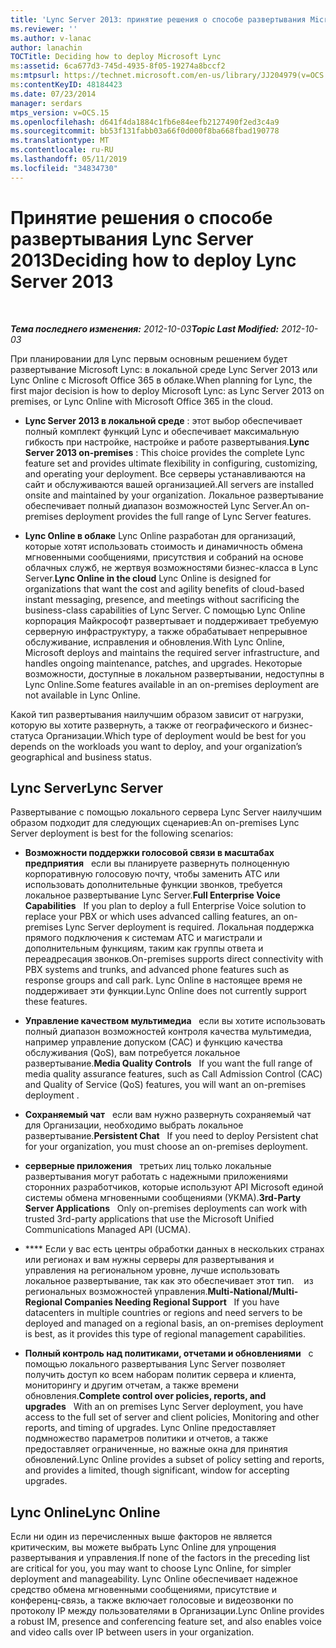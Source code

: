 ```yaml
---
title: 'Lync Server 2013: принятие решения о способе развертывания Microsoft Lync'
ms.reviewer: ''
ms.author: v-lanac
author: lanachin
TOCTitle: Deciding how to deploy Microsoft Lync
ms:assetid: 6ca677d3-745d-4935-8f05-19274a8bccf2
ms:mtpsurl: https://technet.microsoft.com/en-us/library/JJ204979(v=OCS.15)
ms:contentKeyID: 48184423
ms.date: 07/23/2014
manager: serdars
mtps_version: v=OCS.15
ms.openlocfilehash: d641f4da1884c1fb6e84eefb2127490f2ed3c4a9
ms.sourcegitcommit: bb53f131fabb03a66f0d000f8ba668fbad190778
ms.translationtype: MT
ms.contentlocale: ru-RU
ms.lasthandoff: 05/11/2019
ms.locfileid: "34834730"
---
```

<div data-xmlns="http://www.w3.org/1999/xhtml">

<div class="topic" data-xmlns="http://www.w3.org/1999/xhtml" data-msxsl="urn:schemas-microsoft-com:xslt" data-cs="http://msdn.microsoft.com/en-us/">

<div data-asp="http://msdn2.microsoft.com/asp">

# <a name="deciding-how-to-deploy-lync-server-2013"></a><span data-ttu-id="493d4-102">Принятие решения о способе развертывания Lync Server 2013</span><span class="sxs-lookup"><span data-stu-id="493d4-102">Deciding how to deploy Lync Server 2013</span></span>

</div>

<div id="mainSection">

<div id="mainBody">

<span> </span>

<span data-ttu-id="493d4-103">_**Тема последнего изменения:** 2012-10-03_</span><span class="sxs-lookup"><span data-stu-id="493d4-103">_**Topic Last Modified:** 2012-10-03_</span></span>

<span data-ttu-id="493d4-104">При планировании для Lync первым основным решением будет развертывание Microsoft Lync: в локальной среде Lync Server 2013 или Lync Online с Microsoft Office 365 в облаке.</span><span class="sxs-lookup"><span data-stu-id="493d4-104">When planning for Lync, the first major decision is how to deploy Microsoft Lync: as Lync Server 2013 on premises, or Lync Online with Microsoft Office 365 in the cloud.</span></span>

  - <span data-ttu-id="493d4-105">**Lync Server 2013 в локальной среде** : этот выбор обеспечивает полный комплект функций Lync и обеспечивает максимальную гибкость при настройке, настройке и работе развертывания.</span><span class="sxs-lookup"><span data-stu-id="493d4-105">**Lync Server 2013 on-premises** : This choice provides the complete Lync feature set and provides ultimate flexibility in configuring, customizing, and operating your deployment.</span></span> <span data-ttu-id="493d4-106">Все серверы устанавливаются на сайт и обслуживаются вашей организацией.</span><span class="sxs-lookup"><span data-stu-id="493d4-106">All servers are installed onsite and maintained by your organization.</span></span> <span data-ttu-id="493d4-107">Локальное развертывание обеспечивает полный диапазон возможностей Lync Server.</span><span class="sxs-lookup"><span data-stu-id="493d4-107">An on-premises deployment provides the full range of Lync Server features.</span></span>

  - <span data-ttu-id="493d4-108">**Lync Online в облаке** Lync Online разработан для организаций, которые хотят использовать стоимость и динамичность обмена мгновенными сообщениями, присутствия и собраний на основе облачных служб, не жертвуя возможностями бизнес-класса в Lync Server.</span><span class="sxs-lookup"><span data-stu-id="493d4-108">**Lync Online in the cloud** Lync Online is designed for organizations that want the cost and agility benefits of cloud-based instant messaging, presence, and meetings without sacrificing the business-class capabilities of Lync Server.</span></span> <span data-ttu-id="493d4-109">С помощью Lync Online корпорация Майкрософт развертывает и поддерживает требуемую серверную инфраструктуру, а также обрабатывает непрерывное обслуживание, исправления и обновления.</span><span class="sxs-lookup"><span data-stu-id="493d4-109">With Lync Online, Microsoft deploys and maintains the required server infrastructure, and handles ongoing maintenance, patches, and upgrades.</span></span> <span data-ttu-id="493d4-110">Некоторые возможности, доступные в локальном развертывании, недоступны в Lync Online.</span><span class="sxs-lookup"><span data-stu-id="493d4-110">Some features available in an on-premises deployment are not available in Lync Online.</span></span>

<span data-ttu-id="493d4-111">Какой тип развертывания наилучшим образом зависит от нагрузки, которую вы хотите развернуть, а также от географического и бизнес-статуса Организации.</span><span class="sxs-lookup"><span data-stu-id="493d4-111">Which type of deployment would be best for you depends on the workloads you want to deploy, and your organization’s geographical and business status.</span></span>

<div>

## <a name="lync-server"></a><span data-ttu-id="493d4-112">Lync Server</span><span class="sxs-lookup"><span data-stu-id="493d4-112">Lync Server</span></span>

<span data-ttu-id="493d4-113">Развертывание с помощью локального сервера Lync Server наилучшим образом подходит для следующих сценариев:</span><span class="sxs-lookup"><span data-stu-id="493d4-113">An on-premises Lync Server deployment is best for the following scenarios:</span></span>

  - <span data-ttu-id="493d4-114">**Возможности поддержки голосовой связи в масштабах предприятия**   если вы планируете развернуть полноценную корпоративную голосовую почту, чтобы заменить АТС или использовать дополнительные функции звонков, требуется локальное развертывание Lync Server.</span><span class="sxs-lookup"><span data-stu-id="493d4-114">**Full Enterprise Voice Capabilities**   If you plan to deploy a full Enterprise Voice solution to replace your PBX or which uses advanced calling features, an on-premises Lync Server deployment is required.</span></span> <span data-ttu-id="493d4-115">Локальная поддержка прямого подключения к системам АТС и магистрали и дополнительным функциям, таким как группы ответа и переадресация звонков.</span><span class="sxs-lookup"><span data-stu-id="493d4-115">On-premises supports direct connectivity with PBX systems and trunks, and advanced phone features such as response groups and call park.</span></span> <span data-ttu-id="493d4-116">Lync Online в настоящее время не поддерживает эти функции.</span><span class="sxs-lookup"><span data-stu-id="493d4-116">Lync Online does not currently support these features.</span></span>

  - <span data-ttu-id="493d4-117">**Управление качеством мультимедиа**   если вы хотите использовать полный диапазон возможностей контроля качества мультимедиа, например управление допуском (CAC) и функцию качества обслуживания (QoS), вам потребуется локальное развертывание.</span><span class="sxs-lookup"><span data-stu-id="493d4-117">**Media Quality Controls**   If you want the full range of media quality assurance features, such as Call Admission Control (CAC) and Quality of Service (QoS) features, you will want an on-premises deployment .</span></span>

  - <span data-ttu-id="493d4-118">**Сохраняемый чат**   если вам нужно развернуть сохраняемый чат для Организации, необходимо выбрать локальное развертывание.</span><span class="sxs-lookup"><span data-stu-id="493d4-118">**Persistent Chat**   If you need to deploy Persistent chat for your organization, you must choose an on-premises deployment.</span></span>

  - <span data-ttu-id="493d4-119">**серверные приложения**   третьих лиц только локальные развертывания могут работать с надежными приложениями сторонних разработчиков, которые используют API Microsoft единой системы обмена мгновенными сообщениями (УКМА).</span><span class="sxs-lookup"><span data-stu-id="493d4-119">**3rd-Party Server Applications**   Only on-premises deployments can work with trusted 3rd-party applications that use the Microsoft Unified Communications Managed API (UCMA).</span></span>

  - <span data-ttu-id="493d4-120">\*\*\*\* Если у вас есть центры обработки данных в нескольких странах или регионах и вам нужны серверы для развертывания и управления на региональном уровне, лучше использовать локальное развертывание, так как это обеспечивает этот тип.    из региональных возможностей управления.</span><span class="sxs-lookup"><span data-stu-id="493d4-120">**Multi-National/Multi-Regional Companies Needing Regional Support**   If you have datacenters in multiple countries or regions and need servers to be deployed and managed on a regional basis, an on-premises deployment is best, as it provides this type of regional management capabilities.</span></span>

  - <span data-ttu-id="493d4-121">**Полный контроль над политиками, отчетами и обновлениями**   с помощью локального развертывания Lync Server позволяет получить доступ ко всем наборам политик сервера и клиента, мониторингу и другим отчетам, а также времени обновления.</span><span class="sxs-lookup"><span data-stu-id="493d4-121">**Complete control over policies, reports, and upgrades**   With an on premises Lync Server deployment, you have access to the full set of server and client policies, Monitoring and other reports, and timing of upgrades.</span></span> <span data-ttu-id="493d4-122">Lync Online предоставляет подмножество параметров политики и отчетов, а также предоставляет ограниченные, но важные окна для принятия обновлений.</span><span class="sxs-lookup"><span data-stu-id="493d4-122">Lync Online provides a subset of policy setting and reports, and provides a limited, though significant, window for accepting upgrades.</span></span>

</div>

<div>

## <a name="lync-online"></a><span data-ttu-id="493d4-123">Lync Online</span><span class="sxs-lookup"><span data-stu-id="493d4-123">Lync Online</span></span>

<span data-ttu-id="493d4-124">Если ни один из перечисленных выше факторов не является критическим, вы можете выбрать Lync Online для упрощения развертывания и управления.</span><span class="sxs-lookup"><span data-stu-id="493d4-124">If none of the factors in the preceding list are critical for you, you may want to choose Lync Online, for simpler deployment and manageability.</span></span> <span data-ttu-id="493d4-125">Lync Online обеспечивает надежное средство обмена мгновенными сообщениями, присутствие и конференц-связь, а также включает голосовые и видеозвонки по протоколу IP между пользователями в Организации.</span><span class="sxs-lookup"><span data-stu-id="493d4-125">Lync Online provides a robust IM, presence and conferencing feature set, and also enables voice and video calls over IP between users in your organization.</span></span>

</div>

</div>

<span> </span>

</div>

</div>

</div>

